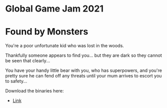 # Global Game Jam 2021

# Found by Monsters

You're a poor unfortunate kid who was lost in the woods.

Thankfully someone appears to find you... but they are dark so they cannot be seen that clearly...

You have your handy little bear with you, who has superpowers, and you're pretty sure he can fend off any threats until your mum arrives to escort you to safety...

Download the binaries here:

- [Link](https://ggj.s3.amazonaws.com/games/2021/01/285343/exec/kFbxI/ggj_2021_found_by_monsters_exe.zip)
